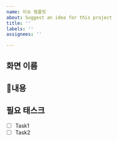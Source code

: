 ```yaml
---
name: 이슈 템플릿
about: Suggest an idea for this project
title: ''
labels: ''
assignees: ''

---
```


## 화면 이름

## 내용

## 필요 태스크
- [ ] Task1
- [ ] Task2
